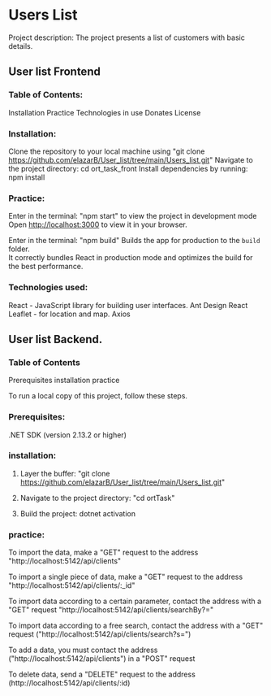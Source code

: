 # Users List

Project description: The project presents a list of customers with basic details.


## User list Frontend

### Table of Contents:
Installation
Practice
Technologies in use
Donates
License


### Installation:
Clone the repository to your local machine using "git clone https://github.com/elazarB/User_list/tree/main/Users_list.git"
Navigate to the project directory: cd ort_task_front
Install dependencies by running: npm install

### Practice:
Enter in the terminal: "npm start" to view the project in development mode
Open [http://localhost:3000](http://localhost:3000) to view it in your browser.

Enter in the terminal: "npm build" Builds the app for production to the `build` folder.\
It correctly bundles React in production mode and optimizes the build for the best performance.

### Technologies used:
React - JavaScript library for building user interfaces.
Ant Design
React Leaflet - for location and map.
Axios





## User list Backend.


### Table of Contents
 
Prerequisites
installation
practice


To run a local copy of this project, follow these steps.

### Prerequisites:
.NET SDK (version 2.13.2 or higher)

### installation:
1. Layer the buffer:
"git clone https://github.com/elazarB/User_list/tree/main/Users_list.git"

2. Navigate to the project directory:
"cd ortTask"

2. Build the project:
dotnet activation

### practice:
To import the data, make a "GET" request to the address "http://localhost:5142/api/clients"

To import a single piece of data, make a "GET" request to the address "http://localhost:5142/api/clients/:_id"

To import data according to a certain parameter, contact the address with a "GET" request
  "http://localhost:5142/api/clients/searchBy?<parameter>=<text>"

To import data according to a free search, contact the address with a "GET" request
  ("http://localhost:5142/api/clients/search?s=<text>")

To add a data, you must contact the address ("http://localhost:5142/api/clients") in a "POST" request

To delete data, send a "DELETE" request to the address (http://localhost:5142/api/clients/:id)